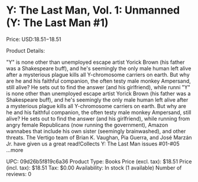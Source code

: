 # Y: The Last Man, Vol. 1: Unmanned (Y: The Last Man #1)

Price: USD:$18.51-$18.51

Product Details:

"Y" is none other than unemployed escape artist Yorick Brown (his father was a Shakespeare buff), and he's seemingly the only male human left alive after a mysterious plague kills all Y-chromosome carriers on earth. But why are he and his faithful companion, the often testy male monkey Ampersand, still alive? He sets out to find the answer (and his girlfriend), while runni "Y" is none other than unemployed escape artist Yorick Brown (his father was a Shakespeare buff), and he's seemingly the only male human left alive after a mysterious plague kills all Y-chromosome carriers on earth. But why are he and his faithful companion, the often testy male monkey Ampersand, still alive? He sets out to find the answer (and his girlfriend), while running from angry female Republicans (now running the government), Amazon wannabes that include his own sister (seemingly brainwashed), and other threats. The Vertigo team of Brian K. Vaughan, Pia Guerra, and José Marzán Jr. have given us a great read!Collects Y: The Last Man issues #01-#05 ...more

UPC: 09d26b5f819c6a36
Product Type: Books
Price (excl. tax): $18.51
Price (incl. tax): $18.51
Tax: $0.00
Availability: In stock (1 available)
Number of reviews: 0